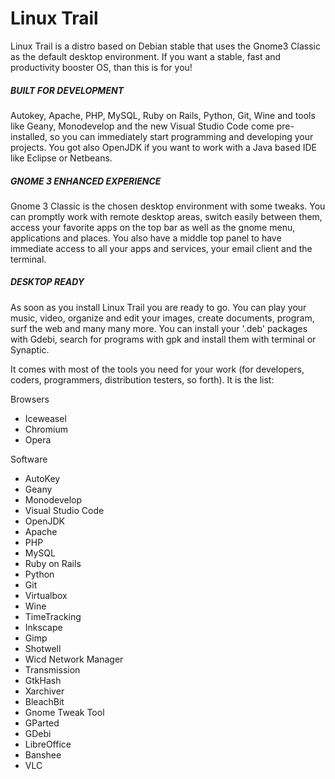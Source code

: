 # Linux Trail
Linux Trail is a distro based on Debian stable that uses the Gnome3 Classic as the default desktop environment.
If you want a stable, fast and productivity booster OS, than this is for you!

<h5>BUILT FOR DEVELOPMENT</h5>
Autokey, Apache, PHP, MySQL, Ruby on Rails, Python, Git, Wine and tools like Geany, Monodevelop and the new Visual Studio Code come
pre-installed, so you can immediately start programming and developing your projects. You got also OpenJDK if you want
to work with a Java based IDE like Eclipse or Netbeans.

<h5>GNOME 3 ENHANCED EXPERIENCE</h5>
Gnome 3 Classic is the chosen desktop environment with some tweaks. You can promptly work with remote desktop areas,
switch easily between them, access your favorite apps on the top bar as well as the gnome menu, applications and places.
You also have a middle top panel to have immediate access to all your apps and services, your email client and the
terminal.

<h5>DESKTOP READY</h5>
As soon as you install Linux Trail you are ready to go. You can play your music, video, organize and edit your images,
create documents, program, surf the web and many many more. You can install your '.deb' packages with Gdebi, search for
programs with gpk and install them with terminal or Synaptic.

It comes with most of the tools you need for your work (for developers, coders, programmers, 
distribution testers, so forth). It is the list:

Browsers
    <p>
        <ul>
            <li>Iceweasel</li>
            <li>Chromium</li>
            <li>Opera</li>
        </ul>
    </p>
Software
    <p>
        <ul>
            <li>AutoKey</li>
            <li>Geany</li>
            <li>Monodevelop</li>
            <li>Visual Studio Code</li>
            <li>OpenJDK</li>
            <li>Apache</li>
            <li>PHP</li>
            <li>MySQL</li>
            <li>Ruby on Rails</li>
			<li>Python</li>
			<li>Git</li>
            <li>Virtualbox</li>
            <li>Wine</li>
            <li>TimeTracking</li>
            <li>Inkscape</li>
            <li>Gimp</li>
            <li>Shotwell</li>
            <li>Wicd Network Manager</li>
            <li>Transmission</li>
            <li>GtkHash</li>
            <li>Xarchiver</li>
            <li>BleachBit</li>
            <li>Gnome Tweak Tool</li>
            <li>GParted</li>
            <li>GDebi</li>
            <li>LibreOffice</li>
            <li>Banshee</li>
            <li>VLC</li>
        </ul>
    </p>
